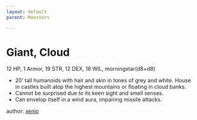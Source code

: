 ```yaml
---
layout: default
parent: Monsters 

--- 
```

# Giant, Cloud
12 HP, 1 Armor, 19 STR, 12 DEX, 18 WIL, morningstar(d8+d8)  
- 20’ tall humanoids with hair and skin in tones of grey and white.   House in castles built atop the highest mountains or floating in cloud banks.  
- Cannot be surprised due to its keen sight and smell senses.  
- Can envelop itself in a wind aura, impairing missile attacks.  




author: [xenio](https://xenioinabottle.blogspot.com/2021/02/classic-monsters-for-cairnito-part-1.html) 


